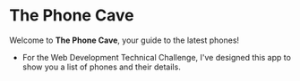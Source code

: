 # The Phone Cave


Welcome to **The Phone Cave**, your guide to the latest phones!

- For the Web Development Technical Challenge, I've designed this app to show you a list of phones and their details.

